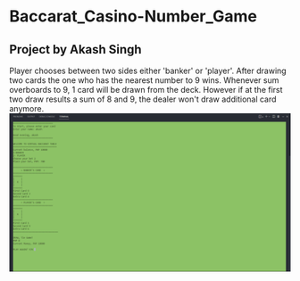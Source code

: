 # Baccarat_Casino-Number_Game
## Project by Akash Singh
 Player chooses between two sides either 'banker' or 'player'. After drawing two cards the one who has the nearest number to 9 wins.
 Whenever sum overboards to 9, 1 card will be drawn from the deck. However if at the first two draw results a sum of 8 and 9, the dealer won't draw additional card       
 anymore.
![My Image](game.png)
